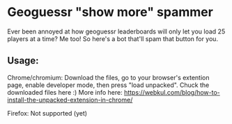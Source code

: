 # Geoguessr "show more" spammer

Ever been annoyed at how geoguessr leaderboards will only let you load 25 players at a time? Me too! So here's a bot that'll spam that button for you.

## Usage:
Chrome/chromium: Download the files, go to your browser's extention page, enable developer mode, then press "load unpacked". Chuck the downloaded files here :)
More info here: https://webkul.com/blog/how-to-install-the-unpacked-extension-in-chrome/


Firefox: Not supported (yet)